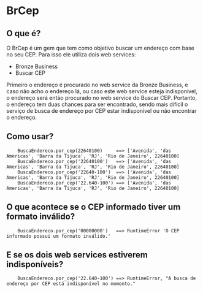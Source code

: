 # BrCep

## O que é?

O BrCep é um gem que tem como objetivo buscar um endereço com base no seu CEP. Para isso ele utiliza dois web services:

* Bronze Business
* Buscar CEP

Primeiro o endereço é procurado no web service da Bronze Business, e caso não acho o endereço lá, ou caso este web service esteja indisponível, o endereço será então procurado no web service do Buscar CEP. Portanto, o endereço tem duas chances para ser encontrado, sendo mais difícil o serviço de busca de endereço por CEP estar indisponível ou não encontrar o endereço.

## Como usar?

        BuscaEndereco.por_cep(22640100)     ==> ['Avenida', 'das Americas', 'Barra da Tijuca', 'RJ', 'Rio de Janeiro', 22640100]
        BuscaEndereco.por_cep('22640100')   ==> ['Avenida', 'das Americas', 'Barra da Tijuca', 'RJ', 'Rio de Janeiro', 22640100]
        BuscaEndereco.por_cep('22640-100')  ==> ['Avenida', 'das Americas', 'Barra da Tijuca', 'RJ', 'Rio de Janeiro', 22640100]
        BuscaEndereco.por_cep('22.640-100') ==> ['Avenida', 'das Americas', 'Barra da Tijuca', 'RJ', 'Rio de Janeiro', 22640100]

## O que acontece se o CEP informado tiver um formato inválido?

        BuscaEndereco.por_cep('00000000')   ==> RuntimeError 'O CEP informado possui um formato inválido.'

## E se os dois web services estiverem indisponíveis?

        BuscaEndereco.por_cep('22.640-100') ==> RuntimeError, "A busca de endereço por CEP está indisponível no momento."